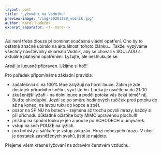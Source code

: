 ```yaml
---
layout: post
title: "Lyžování na Vodníku"
preview-image: "/img/20201229_vodnik.jpg"
author: Karel Hudeček
excerpt_separator: <!--more-->
---
```


Asi není třeba dlouze připomínat současná vládní opatření. Ono by to ostatně značně ubíralo na aktuálnosti tohoto článku...
Takže, vyzýváme všechny návštěvníky skiareálu Vodník, aby se chovali v SOULADU s aktuálně platnými opatřeními.
Lyžujte, ale neshlukujte se.

Areál je luxusně připraven. Užijme si ho!!!

Pro pořádek připomínáme základní pravidla:
- začátečníci si na 100% lépe zalyžují na horní louce. Zatím je zde dostatek přírodního sněhu, využijte ho. Louka je osvětlena do 21:00
- zkušenější lyžaři - na dolní louce a podél potoka vás čeká téměř ráj. Buďte ohleduplní. Jezdí se po směru hodinových ručiček proti potoku do až na konec, na levou ruku do kopce a zpět.
- pozor na ŠPÍNU na botech - zejména až trochu povolí mrazy, každý si při příchodu důkladně očistěte boty MIMO upravenou plochu!!!
- přístup na spodní louku je jen a pouze po SCHODECH u umývárek.
- vstup na sníh POUZE na lyžích.
- pro bobisty a sáňkaře je vstup zakázán. Hrozí nebezpečí úrazu. V okolí je dostatek zasněžených svahů, jistě je najdete.

Přejeme všem krásné lyžování na zdravém čerstvém vzduchu.




 <!--more-->